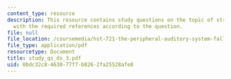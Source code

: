 ```yaml
---
content_type: resource
description: This resource contains study questions on the topic of stria and EP along
  with the required references according to the question.
file: null
file_location: /coursemedia/hst-721-the-peripheral-auditory-system-fall-2005/0bdc32c8463077f7b8262fa25528afe8_study_qs_ds_3.pdf
file_type: application/pdf
resourcetype: Document
title: study_qs_ds_3.pdf
uid: 0bdc32c8-4630-77f7-b826-2fa25528afe8
---
```

